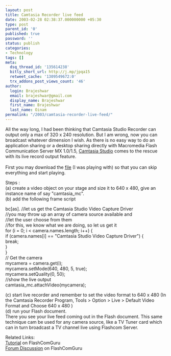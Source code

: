 ```yaml
---
layout: post
title: Camtasia Recorder live feed
date: 2003-02-28 02:38:37.000000000 +05:30
type: post
parent_id: '0'
published: true
password: ''
status: publish
categories:
- Technology
tags: []
meta:
  dsq_thread_id: '135614238'
  bitly_short_url: http://j.mp/jpqa15
  retweet_cache: '1309549672:0'
  trx_addons_post_views_count: '46'
author:
  login: Brajeshwar
  email: brajeshwar@gmail.com
  display_name: Brajeshwar
  first_name: Brajeshwar
  last_name: Oinam
permalink: "/2003/camtasia-recorder-live-feed/"
---
```

<p>All the way long, I had been thinking that Camtasia Studio Recorder can output only a max of 320 x 240 resolution. But I am wrong, now you can broadcast whatever dimension I wish. As there is no easy way to do an application sharing or a desktop sharing directly with Macromedia Flash Communication Server MX 1.0/1.5, <a href="http://www.techsmith.com/" title="techsmith">Camtasia Studio</a> comes to the rescue with its live record output feature.<br />
<br />
First you may download the <a href="http://brajeshwar.wpengine.com/downloads/flashmx/camtasia/camtasia.zip">file</a> (I was playing with) so that you can skip everything and start playing.</p>
<p>Steps :<br />
(a) create a video object on your stage and size it to 640 x 480, give an instance name of say "camtasia_mc".<br />
(b) add the following frame script</p>
<p>bc[as]. //let us get the Camtasia Studio Video Capture Driver<br />
//you may throw up an array of camera source available and<br />
//let the user choose from them<br />
//for this, we know what we are doing, so let us get it<br />
for (i = 0; i < camera.names.length; i++) {<br />
 if (camera.names[i] == "Camtasia Studio Video Capture Driver") {<br />
  break;<br />
 }<br />
}<br />
// Get the camera<br />
mycamera = camera.get(i);<br />
mycamera.setMode(640, 480, 5, true);<br />
mycamera.setQuality(0, 50);<br />
//show the live output<br />
camtasia_mc.attachVideo(mycamera);</p>
<p>(c) start live recorder and remember to set the video format to 640 x 480 (In the Camtasia Recorder Program, Tools > Option > Live > Default Video Format and Choose 640 x 480 )<br />
(d) run your Flash document.<br />
There you see your live feed coming out in the Flash document. This same technique cam be used for any camera source, like a TV Tuner card which can in turn broadcast a TV channel live using Flashcom Server.</p>
<p>Related Links:<br />
<a href="http://www.flashcomguru.com/tutorials/camtasia.cfm" title="Tutorial">Tutorial</a> on FlashComGuru<br />
<a href="http://www.flashcomguru.com/forum/forum_posts.asp?TID=239&PN=1" title="Article Discussion">Forum Discussion</a> on FlashComGuru</p>
